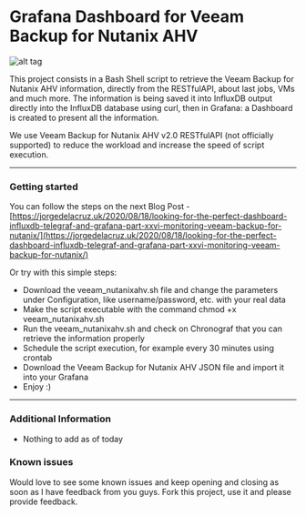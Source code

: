 Grafana Dashboard for Veeam Backup for Nutanix AHV
===================

![alt tag](https://www.jorgedelacruz.es/wp-content/uploads/2020/08/grafana-nutanix-001-1.png)

This project consists in a Bash Shell script to retrieve the Veeam Backup for Nutanix AHV information, directly from the RESTfulAPI, about last jobs, VMs and much more. The information is being saved it into InfluxDB output directly into the InfluxDB database using curl, then in Grafana: a Dashboard is created to present all the information.

We use Veeam Backup for Nutanix AHV v2.0 RESTfulAPI (not officially supported) to reduce the workload and increase the speed of script execution. 

----------

### Getting started
You can follow the steps on the next Blog Post - [https://jorgedelacruz.uk/2020/08/18/looking-for-the-perfect-dashboard-influxdb-telegraf-and-grafana-part-xxvi-monitoring-veeam-backup-for-nutanix/](https://jorgedelacruz.uk/2020/08/18/looking-for-the-perfect-dashboard-influxdb-telegraf-and-grafana-part-xxvi-monitoring-veeam-backup-for-nutanix/)

Or try with this simple steps:
* Download the veeam_nutanixahv.sh file and change the parameters under Configuration, like username/password, etc. with your real data
* Make the script executable with the command chmod +x veeam_nutanixahv.sh
* Run the veeam_nutanixahv.sh and check on Chronograf that you can retrieve the information properly
* Schedule the script execution, for example every 30 minutes using crontab
* Download the Veeam Backup for Nutanix AHV JSON file and import it into your Grafana
* Enjoy :)

----------

### Additional Information
* Nothing to add as of today

### Known issues 
Would love to see some known issues and keep opening and closing as soon as I have feedback from you guys. Fork this project, use it and please provide feedback.